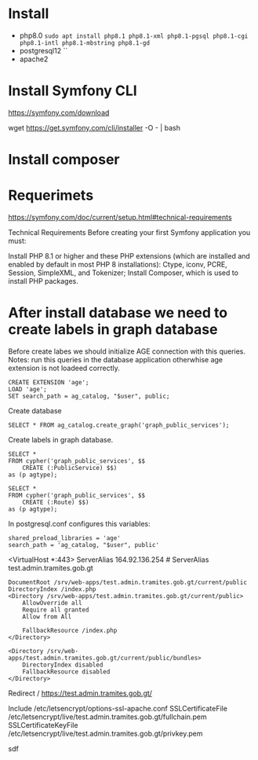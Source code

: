 # Install
- php8.0 `sudo apt install php8.1 php8.1-xml php8.1-pgsql php8.1-cgi php8.1-intl php8.1-mbstring php8.1-gd`
- postgresql12 ``
- apache2

# Install Symfony CLI
https://symfony.com/download

wget https://get.symfony.com/cli/installer -O - | bash

# Install composer


# Requerimets
https://symfony.com/doc/current/setup.html#technical-requirements

Technical Requirements
Before creating your first Symfony application you must:

Install PHP 8.1 or higher and these PHP extensions (which are installed and enabled by default in most PHP 8 installations): Ctype, iconv, PCRE, Session, SimpleXML, and Tokenizer;
Install Composer, which is used to install PHP packages.

# After install database we need to create labels in graph database
Before create labes we should initialize AGE connection with this queries.
Notes: run this queries in the database application otherwhise age extension is not loadeed correctly.

```
CREATE EXTENSION 'age';
LOAD 'age';
SET search_path = ag_catalog, "$user", public;
```

Create database
```
SELECT * FROM ag_catalog.create_graph('graph_public_services');
```

Create labels in graph database.
```
SELECT * 
FROM cypher('graph_public_services', $$
    CREATE (:PublicService) $$)
as (p agtype);

SELECT * 
FROM cypher('graph_public_services', $$
    CREATE (:Route) $$)
as (p agtype);
```

In postgresql.conf configures this variables:
```
shared_preload_libraries = 'age'
search_path = 'ag_catalog, "$user", public'
```

<VirtualHost *:443>
    ServerAlias 164.92.136.254
    # ServerAlias test.admin.tramites.gob.gt

    DocumentRoot /srv/web-apps/test.admin.tramites.gob.gt/current/public
    DirectoryIndex /index.php
    <Directory /srv/web-apps/test.admin.tramites.gob.gt/current/public>
        AllowOverride all
        Require all granted
        Allow from All

        FallbackResource /index.php
    </Directory>

    <Directory /srv/web-apps/test.admin.tramites.gob.gt/current/public/bundles>
        DirectoryIndex disabled
        FallbackResource disabled
    </Directory>
</VirtualHost>

Redirect / https://test.admin.tramites.gob.gt/

Include /etc/letsencrypt/options-ssl-apache.conf
SSLCertificateFile /etc/letsencrypt/live/test.admin.tramites.gob.gt/fullchain.pem
SSLCertificateKeyFile /etc/letsencrypt/live/test.admin.tramites.gob.gt/privkey.pem

sdf